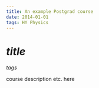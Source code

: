 ```yaml
---
title: An example Postgrad course
date: 2014-01-01
tags: HY Physics
---
```


# $title$

$tags$

course description etc. here

